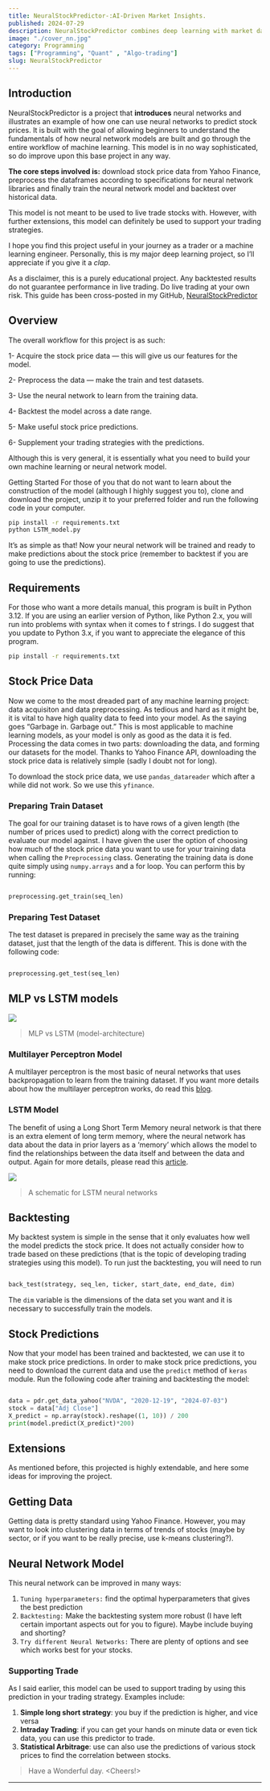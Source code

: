```yaml
---
title: NeuralStockPredictor-:AI-Driven Market Insights.
published: 2024-07-29 
description: NeuralStockPredictor combines deep learning with market data to deliver precise, actionable insights, transforming your investment strategies.
image: "./cover_nn.jpg"
category: Programming
tags: ["Programming", "Quant" , "Algo-trading"]
slug: NeuralStockPredictor
---
```


## Introduction

NeuralStockPredictor is a project that **introduces** neural networks and illustrates an example of how one can use neural networks to predict stock prices. It is built with the goal of allowing beginners to understand the fundamentals of how neural network models are built and go through the entire workflow of machine learning. This model is in no way sophisticated, so do improve upon this base project in any way.

**The core steps involved is:** download stock price data from Yahoo Finance, preprocess the dataframes according to specifications for neural network libraries and finally train the neural network model and backtest over historical data.

This model is not meant to be used to live trade stocks with. However, with further extensions, this model can definitely be used to support your trading strategies.

I hope you find this project useful in your journey as a trader or a machine learning engineer. Personally, this is my major deep learning project, so I’ll appreciate if you give it a *clap*.

As a disclaimer, this is a purely educational project. Any backtested results do not guarantee performance in live trading. Do live trading at your own risk. This guide has been cross-posted in my GitHub, [NeuralStockPredictor](https://github.com/Aditya-dom/NeuralStockPredictor)

## Overview

The overall workflow for this project is as such:

1- Acquire the stock price data — this will give us our features for the model.

2- Preprocess the data — make the train and test datasets.

3- Use the neural network to learn from the training data.

4- Backtest the model across a date range.

5- Make useful stock price predictions.

6- Supplement your trading strategies with the predictions.

Although this is very general, it is essentially what you need to build your own machine learning or neural network model.

Getting Started
For those of you that do not want to learn about the construction of the model (although I highly suggest you to), clone and download the project, unzip it to your preferred folder and run the following code in your computer.

```bash
pip install -r requirements.txt
python LSTM_model.py
```

It’s as simple as that! Now your neural network will be trained and ready to make predictions about the stock price (remember to backtest if you are going to use the predictions).

## Requirements
For those who want a more details manual, this program is built in Python 3.12. If you are using an earlier version of Python, like Python 2.x, you will run into problems with syntax when it comes to f strings. I do suggest that you update to Python 3.x, if you want to appreciate the elegance of this program.

```bash
pip install -r requirements.txt
```

## Stock Price Data
Now we come to the most dreaded part of any machine learning project: data acquisiton and data preprocessing. As tedious and hard as it might be, it is vital to have high quality data to feed into your model. As the saying goes “Garbage in. Garbage out.” This is most applicable to machine learning models, as your model is only as good as the data it is fed. Processing the data comes in two parts: downloading the data, and forming our datasets for the model. Thanks to Yahoo Finance API, downloading the stock price data is relatively simple (sadly I doubt not for long).

To download the stock price data, we use `pandas_datareader` which after a while did not work. So we use this `yfinance`.

### Preparing Train Dataset
The goal for our training dataset is to have rows of a given length (the number of prices used to predict) along with the correct prediction to evaluate our model against. I have given the user the option of choosing how much of the stock price data you want to use for your training data when calling the `Preprocessing` class. Generating the training data is done quite simply using `numpy.arrays` and a for loop. You can perform this by running:

```python

preprocessing.get_train(seq_len)

```
### Preparing Test Dataset
The test dataset is prepared in precisely the same way as the training dataset, just that the length of the data is different. This is done with the following code:

```python

preprocessing.get_test(seq_len)

```

## MLP vs LSTM models

![](./MLP-vs-LSTM-model-architecture.png)
> MLP vs LSTM (model-architecture)

### Multilayer Perceptron Model
A multilayer perceptron is the most basic of neural networks that uses backpropagation to learn from the training dataset. If you want more details about how the multilayer perceptron works, do read this [blog](https://arawn.live/posts/MultilayerPerceptron-intro/).

### LSTM Model
The benefit of using a Long Short Term Memory neural network is that there is an extra element of long term memory, where the neural network has data about the data in prior layers as a ‘memory’ which allows the model to find the relationships between the data itself and between the data and output. Again for more details, please read this [article](https://www.altumintelligence.com/articles/a/Time-Series-Prediction-Using-LSTM-Deep-Neural-Networks).

![](./LSTM.jpeg)
>A schematic for LSTM neural networks

## Backtesting
My backtest system is simple in the sense that it only evaluates how well the model predicts the stock price. It does not actually consider how to trade based on these predictions (that is the topic of developing trading strategies using this model). To run just the backtesting, you will need to run

```python

back_test(strategy, seq_len, ticker, start_date, end_date, dim)

```
The `dim` variable is the dimensions of the data set you want and it is necessary to successfully train the models.

## Stock Predictions
Now that your model has been trained and backtested, we can use it to make stock price predictions. In order to make stock price predictions, you need to download the current data and use the `predict` method of `keras` module. Run the following code after training and backtesting the model:

```python

data = pdr.get_data_yahoo("NVDA", "2020-12-19", "2024-07-03")
stock = data["Adj Close"]
X_predict = np.array(stock).reshape((1, 10)) / 200
print(model.predict(X_predict)*200)

```

## Extensions
As mentioned before, this projected is highly extendable, and here some ideas for improving the project.

## Getting Data
Getting data is pretty standard using Yahoo Finance. However, you may want to look into clustering data in terms of trends of stocks (maybe by sector, or if you want to be really precise, use k-means clustering?).

## Neural Network Model
This neural network can be improved in many ways:

1. `Tuning hyperparameters:` find the optimal hyperparameters that gives the best prediction
2. `Backtesting:` Make the backtesting system more robust (I have left certain important aspects out for you to figure). Maybe include buying and shorting?
3. `Try different Neural Networks:` There are plenty of options and see which works best for your stocks.

### Supporting Trade
As I said earlier, this model can be used to support trading by using this prediction in your trading strategy. Examples include:

1. **Simple long short strategy**: you buy if the prediction is higher, and vice versa
2. **Intraday Trading**: if you can get your hands on minute data or even tick data, you can use this predictor to trade.
3. **Statistical Arbitrage**: use can also use the predictions of various stock prices to find the correlation between stocks.

> Have a Wonderful day. <Cheers!>

***